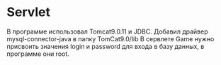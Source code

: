 # Servlet
В программе использовал Tomcat9.0.11 и JDBC. Добавил драйвер mysql-connector-java в папку TomCat9.0/lib
В сервлете Game нужно присвоить значения login и password для входа в базу данных, в программе они root. 
